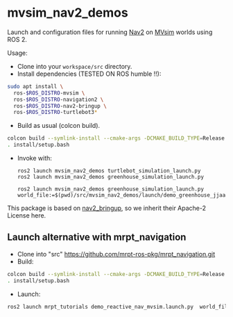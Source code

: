 # mvsim_nav2_demos

Launch and configuration files for running [Nav2](https://navigation.ros.org/) on [MVsim](https://github.com/MRPT/mvsim) worlds using ROS 2.

Usage:
- Clone into your `workspace/src` directory.
- Install dependencies (TESTED ON ROS humble !!):

```bash
sudo apt install \
  ros-$ROS_DISTRO-mvsim \
  ros-$ROS_DISTRO-navigation2 \
  ros-$ROS_DISTRO-nav2-bringup \
  ros-$ROS_DISTRO-turtlebot3*
```

- Build as usual (colcon build).

```bash
colcon build --symlink-install --cmake-args -DCMAKE_BUILD_TYPE=Release
. install/setup.bash
```

- Invoke with:

      ros2 launch mvsim_nav2_demos turtlebot_simulation_launch.py
      ros2 launch mvsim_nav2_demos greenhouse_simulation_launch.py

      ros2 launch mvsim_nav2_demos greenhouse_simulation_launch.py world_file:=$(pwd)/src/mvsim_nav2_demos/launch/demo_greenhouse_jjaa.world.xml
    
    
This package is based on [nav2_bringup](https://github.com/ros-planning/navigation2/tree/main/nav2_bringup), so we inherit their Apache-2 License here.


## Launch alternative with mrpt_navigation

- Clone into "src" https://github.com/mrpt-ros-pkg/mrpt_navigation.git
- Build:
```bash
colcon build --symlink-install --cmake-args -DCMAKE_BUILD_TYPE=Release
. install/setup.bash
```

- Launch:

```bash
ros2 launch mrpt_tutorials demo_reactive_nav_mvsim.launch.py  world_file:=$(pwd)/src/mvsim_nav2_demos/launch/demo_greenhouse_jjaa.world.xml
```
